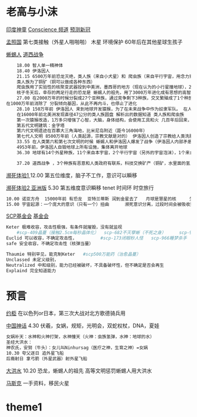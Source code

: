 

# 老高与小沫

[印度神童](https://www.youtube.com/watch?v=pQbYI0vEnWo)	[Conscience 频道](https://www.youtube.com/c/ConscienceAbhigyaAnand)	[预测新冠](https://www.youtube.com/watch?v=nZyNhpqMIHY)	

[孟照国](https://www.youtube.com/watch?v=QMsbQ97Ah_M)	第七类接触（外星人啪啪啪）	木星	环境保护	60年后在其他星球生孩子

[蜥蜴人](https://www.bilibili.com/video/BV1DW4y1h7cK?spm_id_from=333.851.header_right.history_list.click&vd_source=ca1d80d51233e3cf364a2104dcf1b743)	[道西战争](https://www.youtube.com/watch?v=nhnrfTb8xzA)	

```sh
	18.00 智人单一精神体	
	18.40 伊洛因人	
	21.15 6500万年前恐龙灭绝，类人族（来自小犬星）和 爬虫族（来自平行宇宙，用念力穿越来）宇宙就像气泡，伊洛因人造人时候设了智力限制，使其无法理解宇宙模型  
	类人族为了铜矿（铜可以做成各种东西） 
	爬虫族用了实验性的核聚变武器投到中美洲，墨西哥的地方（现在认为的小行星撞地球），200年核子冬天，生物灭绝（包括类人族）
	核子冬天后，幸存的两足行走的恐龙是 蜥蜴人的祖先，用了3000万年进化成有思想的高智慧生物
	27.00 在2000万年的时候分裂成27个亚种族，通过竞争剩下3种族，交叉繁殖成了1个种族，
在1000万年前消除了 分裂倾向基因，从此不再内斗，也停止了进化 
	28.10 150万年前 伊洛因人 来到地球开发猿猴，为了在未来战争中作为奴隶军队。 在人类第六和第七次文明的时候 蜥蜴人和伊洛因人爆发了战争
	在16000年前北美洲发现直径47公分的类人族圆盘 解析出的数据知道 类人族和爬虫族
	第一次猿猴改造，1万多只增强了心智，大脑，身体结构，会使用工具和火 几百年后回来，观察期几千年
	第五代文明建筑：金字塔
	第六代文明遗迹在百慕大三角海地，比米尼岛附近（距今16000年）
	第七代人文明 8500万年前（人类起源，宗教文献是对的） 伊洛因人创造了宗教给人类洗脑
	33.55 在人类第六和第七次文明的时候 蜥蜴人和伊洛因人爆发了战争（伊洛因人内部矛盾，不满持续造人造成的资源浪费），5000年前，伊洛因人用声波摧毁了蜥蜴人地下城市，蜥蜴人摧毁了伊洛因人地表和空中设施
	4953年前，伊洛因人自毁地球上所有设施，集体离开地球
	36.30 地球有14个外星种族，11个来自本宇宙，2个平行宇宙（另外的宇宙泡沫），1个来自另外一个平面（大boss族）

	37.20 道西战争 ，3个种族有恶意和人类政府有联系，科技交换矿产（铜矿，水里面的氢，大气中的元素，DNA）
```



[濒死体验1 ](https://www.youtube.com/watch?v=L8SZQPyB1c8&list=RDCMUCMUnInmOkrWN4gof9KlhNmQ&index=6)	12.00 第五位维度，脑子不工作，意识可以瞬移

[濒死体验2 亚洲版](https://www.youtube.com/watch?v=3QS5hyXpNyw)	5.30 第五维度意识瞬移	tenet	时间环	时空旅行

```sh
10.00 诺亚方舟	15000年前 有恐龙  亚特兰蒂斯 润到金星去了	月球是慧星的核		生物钟25个小时
15.00 宇宙起源：一个庞大的意识（只有一个）扭曲		濒死意识分离，过段时间会被吸收到一个整体的意识
```









[SCP基金会](https://www.youtube.com/watch?v=odc0ajxCq2c&list=RDCMUCMUnInmOkrWN4gof9KlhNmQ&index=3)	[基金会](http://scp-zh-tr.wikidot.com/)	

```sh
Keter 极难收容，攻击性极强，有条件就摧毁，没有就监视		
	#scp-409晶蔓（接触2.5cm每秒晶体化）  scp-682不灭孽蜥（不死之身）		scp-939千喉之兽（接触后可变声）
Euclid 可以收容，不确定攻击性，			#scp-173闭眼秒人怪	scp-966睡梦杀手
safe 安全收容，不确定攻击性（核弹当量）

Thaumie 特别罕见，能克制Keter	#scp500万能药（治愈晶蔓）
Unclassed 未定义级别，
Neutralized 中和级别，能力已经被破坏，不具备破坏性，但不确定是否会再生
Explaind 完全知道能力

```







# 预言

[约柜](https://www.bilibili.com/video/BV1tM4y1A7Dw?p=10&spm_id_from=333.851.header_right.history_list.click&vd_source=ca1d80d51233e3cf364a2104dcf1b743)	在以色列or日本，第三次大战对北方歌德骑兵用

[中国神话](https://www.bilibili.com/video/BV1tM4y1A7Dw?p=13&vd_source=ca1d80d51233e3cf364a2104dcf1b743)	4.30 伏羲，女娲，规矩，光明会，双蛇权杖，DNA，夏娃

```sh
女娲补天：水神和火神打架，水神撞天（火神：虫族氢弹，水神：地球的水）
圣经大洪水：
神农氏，安努（牛头）：女儿叫Ninhursag（医疗之神，生育之神）=女娲
10.30 夸父逐日 追外星飞船
后裔射日 拿弓箭（外星武器）射外星飞船
```

[大洪水](https://www.bilibili.com/video/BV1tM4y1A7Dw?p=17&vd_source=ca1d80d51233e3cf364a2104dcf1b743)	10.20 恐龙，蜥蜴人的祖先	高等文明惩罚蜥蜴人用大洪水 

[马斯克](https://www.bilibili.com/video/BV1tM4y1A7Dw?p=28&vd_source=ca1d80d51233e3cf364a2104dcf1b743)	一手资料，移民火星



































# theme1

